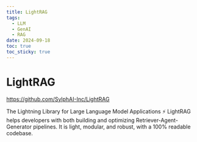 ```yaml
---
title: LightRAG
tags:
  - LLM
  - GenAI
  - RAG
date: 2024-09-18
toc: true
toc_sticky: true
---
```


# LightRAG

https://github.com/SylphAI-Inc/LightRAG

The Lightning Library for Large Language Model Applications ⚡
LightRAG helps developers with both building and optimizing Retriever-Agent-Generator pipelines. It is light, modular, and robust, with a 100% readable codebase.